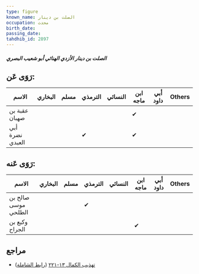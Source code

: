 ```yaml
---
type: figure
known_name: الصلت بن دينار
occupation: محدث
birth_date:
passing_date:
tahdhib_id: 2897
---
```

##### الصلت بن دينار الأزدي الهنائي أبو شعيب البصري

## رَوَى عَن:
| الاسم           | البخاري | مسلم | الترمذي | النسائي | ابن ماجه | أبي داود | Others |
| --------------- | ------- | ---- | ------- | ------- | -------- | -------- | ------ |
| عقبة بن صهبان   |         |      |         |         | ✔        |          |        |
| أبي نضرة العبدي |         |      | ✔       |         | ✔        |          |        |
## رَوَى عَنه:
| الاسم               | البخاري | مسلم | الترمذي | النسائي | ابن ماجه | أبي داود | Others |
| ------------------- | ------- | ---- | ------- | ------- | -------- | -------- | ------ |
| صالح بن موسى الطلحي |         |      | ✔       |         |          |          |        |
| وكيع بن الجراح      |         |      |         |         | ✔        |          |        |
## مراجع
- [تهذيب الكمال ١٣-٢٢١](obsidian://open?vault=Tahdhib-al-Kamal&file=Figures/٢٨٩٧-الصلت%20بن%20دينار%20الأزدي%20الهنائي%20أبو%20شعيب%20البصري) ([رابط الشاملة](https://shamela.ws/book/3722/6602))